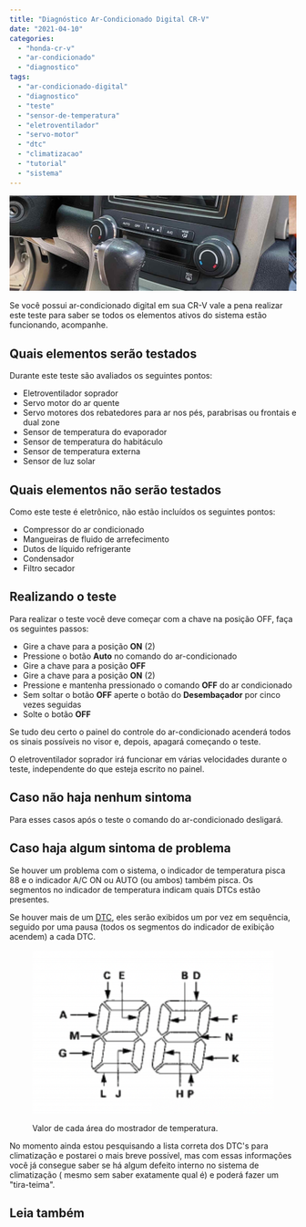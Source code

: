```yaml
---
title: "Diagnóstico Ar-Condicionado Digital CR-V"
date: "2021-04-10"
categories:
  - "honda-cr-v"
  - "ar-condicionado"
  - "diagnostico"
tags:
  - "ar-condicionado-digital"
  - "diagnostico"
  - "teste"
  - "sensor-de-temperatura"
  - "eletroventilador"
  - "servo-motor"
  - "dtc"
  - "climatizacao"
  - "tutorial"
  - "sistema"
---
```


![](media/header_ar_condicionadl.jpg?w=1024)

Se você possui ar-condicionado digital em sua CR-V vale a pena realizar este teste para saber se todos os elementos ativos do sistema estão funcionando, acompanhe.

<!--more-->

## Quais elementos serão testados

Durante este teste são avaliados os seguintes pontos:

- Eletroventilador soprador
- Servo motor do ar quente
- Servo motores dos rebatedores para ar nos pés, parabrisas ou frontais e dual zone
- Sensor de temperatura do evaporador
- Sensor de temperatura do habitáculo
- Sensor de temperatura externa
- Sensor de luz solar

## Quais elementos não serão testados

Como este teste é eletrônico, não estão incluídos os seguintes pontos:

- Compressor do ar condicionado
- Mangueiras de fluido de arrefecimento
- Dutos de líquido refrigerante
- Condensador
- Filtro secador

## Realizando o teste

Para realizar o teste você deve começar com a chave na posição OFF, faça os seguintes passos:

- Gire a chave para a posição **ON** (2)
- Pressione o botão **Auto** no comando do ar-condicionado
- Gire a chave para a posição **OFF**
- Gire a chave para a posição **ON** (2)
- Pressione e mantenha pressionado o comando **OFF** do ar condicionado
- Sem soltar o botão **OFF** aperte o botão do **Desembaçador** por cinco vezes seguidas
- Solte o botão **OFF**

Se tudo deu certo o painel do controle do ar-condicionado acenderá todos os sinais possíveis no visor e, depois, apagará começando o teste.

O eletroventilador soprador irá funcionar em várias velocidades durante o teste, independente do que esteja escrito no painel.

## Caso não haja nenhum sintoma

Para esses casos após o teste o comando do ar-condicionado desligará.

## Caso haja algum sintoma de problema

Se houver um problema com o sistema, o indicador de temperatura pisca 88 e o indicador A/C ON ou AUTO (ou ambos) também pisca. Os segmentos no indicador de temperatura indicam quais DTCs estão presentes.

Se houver mais de um [DTC](https://garagemdomadeira.com/tag/dtc/), eles serão exibidos um por vez em sequência, seguido por uma pausa (todos os segmentos do indicador de exibição acendem) a cada DTC.

<figure>

![](media/captura-de-tela-2021-04-10-acc80s-20.35.18.png?w=512)

<figcaption>

Valor de cada área do mostrador de temperatura.

</figcaption>

</figure>

No momento ainda estou pesquisando a lista correta dos DTC's para climatização e postarei o mais breve possível, mas com essas informações você já consegue saber se há algum defeito interno no sistema de climatização ( mesmo sem saber exatamente qual é) e poderá fazer um "tira-teima".

## Leia também
